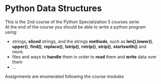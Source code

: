 # Python Data Structures

<!-- start of section -->
This is the 2nd course of the Python Specialization 5 courses serie.  
At the end of the course you should be able to write a python program using:  

- strings, **sliced** strings, and the strings **methods**, such as **len()**,**lower()**, **upper()**, **find()**, **replace()**, **lstrip()**, **rstrip()**, **strip()**, **startswith()** and more.
- files and ways to **handle** them in order to **read** them and **write** data over them
- ...

Assignments are enumerated following the course modules
<!-- end of section -->